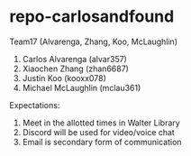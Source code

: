 # repo-carlosandfound
Team17 (Alvarenga, Zhang, Koo, McLaughlin)

1)  Carlos Alvarenga (alvar357)
2)  Xiaochen Zhang (zhan6687)
3)  Justin Koo (kooxx078)
4)  Michael McLaughlin (mclau361)

Expectations:
1)  Meet in the allotted times in Walter Library
2)  Discord will be used for video/voice chat
3)  Email is secondary form of communication
